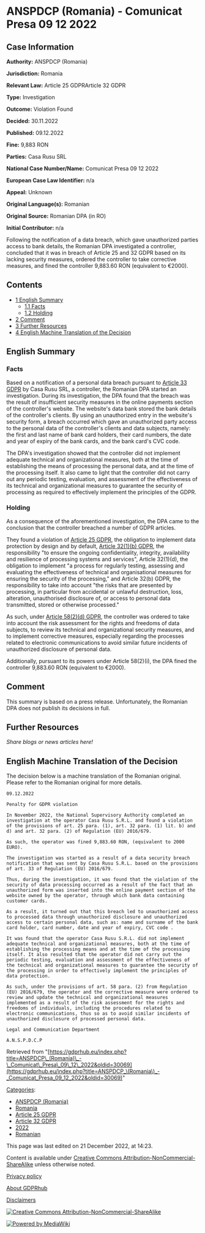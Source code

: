 # ANSPDCP (Romania) - Comunicat Presa 09 12 2022

## Case Information

**Authority:** ANSPDCP (Romania)

**Jurisdiction:** Romania

**Relevant Law:** Article 25 GDPRArticle 32 GDPR

**Type:** Investigation

**Outcome:** Violation Found

**Decided:** 30.11.2022

**Published:** 09.12.2022

**Fine:** 9,883 RON

**Parties:** Casa Rusu SRL

**National Case Number/Name:** Comunicat Presa 09 12 2022

**European Case Law Identifier:** n/a

**Appeal:** Unknown

**Original Language(s):** Romanian

**Original Source:** Romanian DPA (in RO)

**Initial Contributor:** n/a

Following the notification of a data breach, which gave unauthorized parties access to bank details, the Romanian DPA investigated a controller, concluded that it was in breach of Article 25 and 32 GDPR based on its lacking security measures, ordered the controller to take corrective measures, and fined the controller 9,883.60 RON (equivalent to €2000).

## Contents

*   [1 English Summary](#English_Summary)
    *   [1.1 Facts](#Facts)
    *   [1.2 Holding](#Holding)
*   [2 Comment](#Comment)
*   [3 Further Resources](#Further_Resources)
*   [4 English Machine Translation of the Decision](#English_Machine_Translation_of_the_Decision)

## English Summary

### Facts

Based on a notification of a personal data breach pursuant to [Article 33 GDPR](/index.php?title=Article_33_GDPR "Article 33 GDPR") by Casa Rusu SRL, a controller, the Romanian DPA started an investigation. During its investigation, the DPA found that the breach was the result of insufficient security measures in the online payments section of the controller's website. The website's data bank stored the bank details of the controller's clients. By using an unauthorized entry in the website's security form, a breach occurred which gave an unauthorized party access to the personal data of the controller's clients and data subjects, namely: the first and last name of bank card holders, their card numbers, the date and year of expiry of the bank cards, and the bank card's CVC code.

The DPA's investigation showed that the controller did not implement adequate technical and organizational measures, both at the time of establishing the means of processing the personal data, and at the time of the processing itself. It also came to light that the controller did not carry out any periodic testing, evaluation, and assessment of the effectiveness of its technical and organizational measures to guarantee the security of processing as required to effectively implement the principles of the GDPR.

### Holding

As a consequence of the aforementioned investigation, the DPA came to the conclusion that the controller breached a number of GDPR articles.

They found a violation of [Article 25 GDPR](/index.php?title=Article_25_GDPR "Article 25 GDPR"), the obligation to implement data protection by design and by default, [Article 32(1)(b) GDPR](/index.php?title=Article_32_GDPR#1b "Article 32 GDPR"), the responsibility "to ensure the ongoing confidentiality, integrity, availability and resilience of processing systems and services", Article 32(1)(d), the obligation to implement "a process for regularly testing, assessing and evaluating the effectiveness of technical and organisational measures for ensuring the security of the processing," and Article 32(b) GDPR, the responsibility to take into account "the risks that are presented by processing, in particular from accidental or unlawful destruction, loss, alteration, unauthorised disclosure of, or access to personal data transmitted, stored or otherwise processed."

As such, under [Article 58(2)(d) GDPR](/index.php?title=Article_58_GDPR#2d "Article 58 GDPR"), the controller was ordered to take into account the risk assessment for the rights and freedoms of data subjects, to review its technical and organizational security measures, and to implement corrective measures, especially regarding the processes related to electronic communications to avoid similar future incidents of unauthorized disclosure of personal data.

Additionally, pursuant to its powers under Article 58(2)(i), the DPA fined the controller 9,883.60 RON (equivalent to €2000).

## Comment

This summary is based on a press release. Unfortunately, the Romanian DPA does not publish its decisions in full.

## Further Resources

_Share blogs or news articles here!_

## English Machine Translation of the Decision

The decision below is a machine translation of the Romanian original. Please refer to the Romanian original for more details.

```
09.12.2022

Penalty for GDPR violation

In November 2022, the National Supervisory Authority completed an investigation at the operator Casa Rusu S.R.L. and found a violation of the provisions of art. 25 para. (1), art. 32 para. (1) lit. b) and d) and art. 32 para. (2) of Regulation (EU) 2016/679.

As such, the operator was fined 9,883.60 RON, (equivalent to 2000 EURO).

The investigation was started as a result of a data security breach notification that was sent by Casa Rusu S.R.L. based on the provisions of art. 33 of Regulation (EU) 2016/679.

Thus, during the investigation, it was found that the violation of the security of data processing occurred as a result of the fact that an unauthorized form was inserted into the online payment section of the website owned by the operator, through which bank data containing customer cards.

As a result, it turned out that this breach led to unauthorized access to processed data through unauthorized disclosure and unauthorized access to certain personal data, such as: name and surname of the bank card holder, card number, date and year of expiry, CVC code .

It was found that the operator Casa Rusu S.R.L. did not implement adequate technical and organizational measures, both at the time of establishing the processing means and at the time of the processing itself. It also resulted that the operator did not carry out the periodic testing, evaluation and assessment of the effectiveness of the technical and organizational measures to guarantee the security of the processing in order to effectively implement the principles of data protection.

As such, under the provisions of art. 58 para. (2) from Regulation (EU) 2016/679, the operator and the corrective measure were ordered to review and update the technical and organizational measures implemented as a result of the risk assessment for the rights and freedoms of individuals, including the procedures related to electronic communications, thus so as to avoid similar incidents of unauthorized disclosure of processed personal data.

Legal and Communication Department

A.N.S.P.D.C.P

```

Retrieved from "[https://gdprhub.eu/index.php?title=ANSPDCP\_(Romania)\_-\_Comunicat\_Presa\_09\_12\_2022&oldid=30069](https://gdprhub.eu/index.php?title=ANSPDCP_\(Romania\)_-_Comunicat_Presa_09_12_2022&oldid=30069)"

[Categories](/index.php?title=Special:Categories "Special:Categories"):

*   [ANSPDCP (Romania)](/index.php?title=Category:ANSPDCP_\(Romania\) "Category:ANSPDCP (Romania)")
*   [Romania](/index.php?title=Category:Romania "Category:Romania")
*   [Article 25 GDPR](/index.php?title=Category:Article_25_GDPR "Category:Article 25 GDPR")
*   [Article 32 GDPR](/index.php?title=Category:Article_32_GDPR "Category:Article 32 GDPR")
*   [2022](/index.php?title=Category:2022 "Category:2022")
*   [Romanian](/index.php?title=Category:Romanian "Category:Romanian")

This page was last edited on 21 December 2022, at 14:23.

Content is available under [Creative Commons Attribution-NonCommercial-ShareAlike](https://creativecommons.org/licenses/by-nc-sa/4.0/) unless otherwise noted.

[Privacy policy](/index.php?title=GDPRhub:Privacy_policy)

[About GDPRhub](/index.php?title=GDPRhub:About)

[Disclaimers](/index.php?title=GDPRhub:General_disclaimer)

[![Creative Commons Attribution-NonCommercial-ShareAlike](/resources/assets/licenses/cc-by-nc-sa.png)](https://creativecommons.org/licenses/by-nc-sa/4.0/)

[![Powered by MediaWiki](/resources/assets/poweredby_mediawiki_88x31.png)](https://www.mediawiki.org/)
